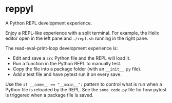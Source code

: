 # reppyl
A Python REPL development experience.

Enjoy a REPL-like experience with a split terminal. For example,
the Helix editor open in the left pane and `./repl.sh` running in
the right pane.

The read-eval-print-loop development experience is:
* Edit and save a `src` Python file and the REPL will load it.
* Run a function in the Python REPL to manually test.
* Copy the file into a package folder (with an `__init__.py` file).
* Add a test file and have pytest run it on every save.

Use the `if __name__ == "__main__":` pattern to control what is
run when a Python file is reloaded by the REPL. See the
`some_code.py` file for how pytest is triggered when a package
file is saved.

